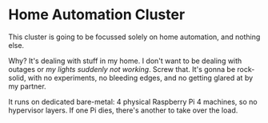 # Home Automation Cluster

This cluster is going to be focussed solely on home automation, and nothing else. 

Why? It's dealing with stuff in my home. I don't want to be dealing with outages or *my lights suddenly not working*. Screw that. It's gonna be rock-solid, with no experiments, no bleeding edges, and no getting glared at by my partner.

It runs on dedicated bare-metal: 4 physical Raspberry Pi 4 machines, so no hypervisor layers. If one Pi dies, there's another to take over the load. 

